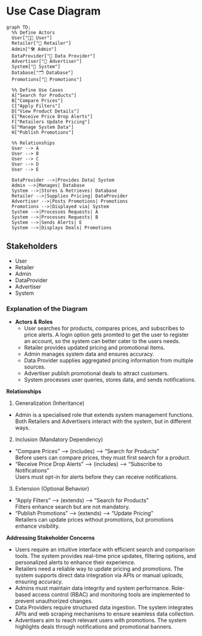 # Use Case Diagram

```mermaid
graph TD;
  %% Define Actors
  User["🧑‍💻 User"] 
  Retailer["🏪 Retailer"]
  Admin["🛠️ Admin"]
  DataProvider["🔗 Data Provider"]
  Advertiser["📢 Advertiser"]
  System["🤖 System"]
  Database["🗂️ Database"]
  Promotions["🎯 Promotions"]
  
  %% Define Use Cases
  A["Search for Products"]
  B["Compare Prices"]
  C["Apply Filters"]
  D["View Product Details"]
  E["Receive Price Drop Alerts"]
  F["Retailers Update Pricing"]
  G["Manage System Data"]
  H["Publish Promotions"]
  
  %% Relationships
  User --> A
  User --> B
  User --> C
  User --> D
  User --> E

  DataProvider -->|Provides Data| System
  Admin -->|Manages| Database
  System -->|Stores & Retrieves| Database
  Retailer -->|Supplies Pricing| DataProvider
  Advertiser -->|Posts Promotions| Promotions
  Promotions -->|Displayed via| System
  System -->|Processes Requests| A
  System -->|Processes Requests| B
  System -->|Sends Alerts| E
  System -->|Displays Deals| Promotions
```

## Stakeholders
* User
* Retailer
* Admin
* DataProvider
* Advertiser
* System

### **Explanation of the Diagram**  

- **Actors & Roles**  
  - User searches for products, compares prices, and subscribes to price alerts. A login option gets promted to get the user to register an account, so the system can better cater to the users needs.  
  - Retailer provides updated pricing and promotional items.  
  - Admin manages system data and ensures accuracy.  
  - Data Provider supplies aggregated pricing information from multiple sources.  
  - Advertiser publish promotional deals to attract customers.  
  - System processes user queries, stores data, and sends notifications.  

**Relationships**  
1. Generalization (Inheritance)<br/>
* Admin is a specialised role that extends system management functions. Both Retailers and Advertisers interact with the system, but in different ways.
2. Inclusion (Mandatory Dependency)<br/>
* “Compare Prices” ⟶ (includes) ⟶ “Search for Products”<br/>
Before users can compare prices, they must first search for a product.
* “Receive Price Drop Alerts” ⟶ (includes) ⟶ “Subscribe to Notifications”<br/>
Users must opt-in for alerts before they can receive notifications.
3. Extension (Optional Behavior)<br/>
* “Apply Filters” ⟶ (extends) ⟶ “Search for Products”<br/>
Filters enhance search but are not mandatory.
* “Publish Promotions” ⟶ (extends) ⟶ “Update Pricing”<br/>
Retailers can update prices without promotions, but promotions enhance visibility.

**Addressing Stakeholder Concerns**  
* Users require an intuitive interface with efficient search and comparison tools. The system provides real-time price updates, filtering options, and personalized alerts to enhance their experience.
* Retailers need a reliable way to update pricing and promotions. The system supports direct data integration via APIs or manual uploads, ensuring accuracy.
* Admins must maintain data integrity and system performance. Role-based access control (RBAC) and monitoring tools are implemented to prevent unauthorized changes.
* Data Providers require structured data ingestion. The system integrates APIs and web scraping mechanisms to ensure seamless data collection.
* Advertisers aim to reach relevant users with promotions. The system highlights deals through notifications and promotional banners.
